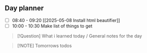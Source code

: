 ## Day planner

- [ ] 08:40 - 09:20 [[2025-05-08 Install html beautifier]]
- [ ] 10:00 - 10:30 Make list of things to get

> [!Question] What i learned today / General notes for the day

> [!NOTE] Tomorrows todos
